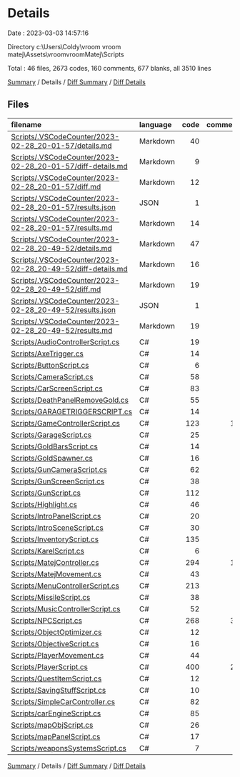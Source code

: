 # Details

Date : 2023-03-03 14:57:16

Directory c:\\Users\\Coldy\\vroom vroom matej\\Assets\\vroomvroomMatej\\Scripts

Total : 46 files,  2673 codes, 160 comments, 677 blanks, all 3510 lines

[Summary](results.md) / Details / [Diff Summary](diff.md) / [Diff Details](diff-details.md)

## Files
| filename | language | code | comment | blank | total |
| :--- | :--- | ---: | ---: | ---: | ---: |
| [Scripts/.VSCodeCounter/2023-02-28_20-01-57/details.md](/Scripts/.VSCodeCounter/2023-02-28_20-01-57/details.md) | Markdown | 40 | 0 | 6 | 46 |
| [Scripts/.VSCodeCounter/2023-02-28_20-01-57/diff-details.md](/Scripts/.VSCodeCounter/2023-02-28_20-01-57/diff-details.md) | Markdown | 9 | 0 | 6 | 15 |
| [Scripts/.VSCodeCounter/2023-02-28_20-01-57/diff.md](/Scripts/.VSCodeCounter/2023-02-28_20-01-57/diff.md) | Markdown | 12 | 0 | 7 | 19 |
| [Scripts/.VSCodeCounter/2023-02-28_20-01-57/results.json](/Scripts/.VSCodeCounter/2023-02-28_20-01-57/results.json) | JSON | 1 | 0 | 0 | 1 |
| [Scripts/.VSCodeCounter/2023-02-28_20-01-57/results.md](/Scripts/.VSCodeCounter/2023-02-28_20-01-57/results.md) | Markdown | 14 | 0 | 7 | 21 |
| [Scripts/.VSCodeCounter/2023-02-28_20-49-52/details.md](/Scripts/.VSCodeCounter/2023-02-28_20-49-52/details.md) | Markdown | 47 | 0 | 6 | 53 |
| [Scripts/.VSCodeCounter/2023-02-28_20-49-52/diff-details.md](/Scripts/.VSCodeCounter/2023-02-28_20-49-52/diff-details.md) | Markdown | 16 | 0 | 6 | 22 |
| [Scripts/.VSCodeCounter/2023-02-28_20-49-52/diff.md](/Scripts/.VSCodeCounter/2023-02-28_20-49-52/diff.md) | Markdown | 19 | 0 | 7 | 26 |
| [Scripts/.VSCodeCounter/2023-02-28_20-49-52/results.json](/Scripts/.VSCodeCounter/2023-02-28_20-49-52/results.json) | JSON | 1 | 0 | 0 | 1 |
| [Scripts/.VSCodeCounter/2023-02-28_20-49-52/results.md](/Scripts/.VSCodeCounter/2023-02-28_20-49-52/results.md) | Markdown | 19 | 0 | 7 | 26 |
| [Scripts/AudioControllerScript.cs](/Scripts/AudioControllerScript.cs) | C# | 19 | 2 | 7 | 28 |
| [Scripts/AxeTrigger.cs](/Scripts/AxeTrigger.cs) | C# | 14 | 3 | 4 | 21 |
| [Scripts/ButtonScript.cs](/Scripts/ButtonScript.cs) | C# | 6 | 0 | 3 | 9 |
| [Scripts/CameraScript.cs](/Scripts/CameraScript.cs) | C# | 58 | 3 | 20 | 81 |
| [Scripts/CarScreenScript.cs](/Scripts/CarScreenScript.cs) | C# | 83 | 6 | 17 | 106 |
| [Scripts/DeathPanelRemoveGold.cs](/Scripts/DeathPanelRemoveGold.cs) | C# | 55 | 2 | 13 | 70 |
| [Scripts/GARAGETRIGGERSCRIPT.cs](/Scripts/GARAGETRIGGERSCRIPT.cs) | C# | 14 | 0 | 3 | 17 |
| [Scripts/GameControllerScript.cs](/Scripts/GameControllerScript.cs) | C# | 123 | 10 | 30 | 163 |
| [Scripts/GarageScript.cs](/Scripts/GarageScript.cs) | C# | 25 | 0 | 6 | 31 |
| [Scripts/GoldBarsScript.cs](/Scripts/GoldBarsScript.cs) | C# | 14 | 0 | 3 | 17 |
| [Scripts/GoldSpawner.cs](/Scripts/GoldSpawner.cs) | C# | 16 | 0 | 5 | 21 |
| [Scripts/GunCameraScript.cs](/Scripts/GunCameraScript.cs) | C# | 62 | 3 | 21 | 86 |
| [Scripts/GunScreenScript.cs](/Scripts/GunScreenScript.cs) | C# | 38 | 6 | 10 | 54 |
| [Scripts/GunScript.cs](/Scripts/GunScript.cs) | C# | 112 | 7 | 12 | 131 |
| [Scripts/Highlight.cs](/Scripts/Highlight.cs) | C# | 46 | 9 | 13 | 68 |
| [Scripts/IntroPanelScript.cs](/Scripts/IntroPanelScript.cs) | C# | 20 | 2 | 2 | 24 |
| [Scripts/IntroSceneScript.cs](/Scripts/IntroSceneScript.cs) | C# | 30 | 0 | 7 | 37 |
| [Scripts/InventoryScript.cs](/Scripts/InventoryScript.cs) | C# | 135 | 1 | 22 | 158 |
| [Scripts/KarelScript.cs](/Scripts/KarelScript.cs) | C# | 6 | 0 | 3 | 9 |
| [Scripts/MatejController.cs](/Scripts/MatejController.cs) | C# | 294 | 14 | 77 | 385 |
| [Scripts/MatejMovement.cs](/Scripts/MatejMovement.cs) | C# | 43 | 6 | 18 | 67 |
| [Scripts/MenuControllerScript.cs](/Scripts/MenuControllerScript.cs) | C# | 213 | 5 | 45 | 263 |
| [Scripts/MissileScript.cs](/Scripts/MissileScript.cs) | C# | 38 | 3 | 8 | 49 |
| [Scripts/MusicControllerScript.cs](/Scripts/MusicControllerScript.cs) | C# | 52 | 6 | 15 | 73 |
| [Scripts/NPCScript.cs](/Scripts/NPCScript.cs) | C# | 268 | 31 | 76 | 375 |
| [Scripts/ObjectOptimizer.cs](/Scripts/ObjectOptimizer.cs) | C# | 12 | 2 | 5 | 19 |
| [Scripts/ObjectiveScript.cs](/Scripts/ObjectiveScript.cs) | C# | 16 | 0 | 5 | 21 |
| [Scripts/PlayerMovement.cs](/Scripts/PlayerMovement.cs) | C# | 44 | 2 | 19 | 65 |
| [Scripts/PlayerScript.cs](/Scripts/PlayerScript.cs) | C# | 400 | 28 | 98 | 526 |
| [Scripts/QuestItemScript.cs](/Scripts/QuestItemScript.cs) | C# | 12 | 0 | 2 | 14 |
| [Scripts/SavingStuffScript.cs](/Scripts/SavingStuffScript.cs) | C# | 10 | 0 | 2 | 12 |
| [Scripts/SimpleCarController.cs](/Scripts/SimpleCarController.cs) | C# | 82 | 4 | 15 | 101 |
| [Scripts/carEngineScript.cs](/Scripts/carEngineScript.cs) | C# | 85 | 4 | 27 | 116 |
| [Scripts/mapObjScript.cs](/Scripts/mapObjScript.cs) | C# | 26 | 0 | 7 | 33 |
| [Scripts/mapPanelScript.cs](/Scripts/mapPanelScript.cs) | C# | 17 | 1 | 3 | 21 |
| [Scripts/weaponsSystemsScript.cs](/Scripts/weaponsSystemsScript.cs) | C# | 7 | 0 | 2 | 9 |

[Summary](results.md) / Details / [Diff Summary](diff.md) / [Diff Details](diff-details.md)